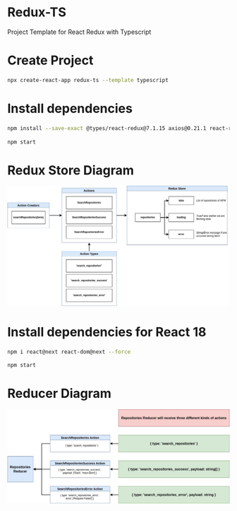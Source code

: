 # Redux-TS

Project Template for React Redux with Typescript

# Create Project

```bash
npx create-react-app redux-ts --template typescript
```

# Install dependencies

```bash
npm install --save-exact @types/react-redux@7.1.15 axios@0.21.1 react-redux@7.2.2 redux@4.0.5 redux-thunk@2.3.0 @types/react --legacy-peer-deps
```

```bash
npm start
```

# Redux Store Diagram

![](public/redux-store-diagram.jpg)

# Install dependencies for React 18

```bash
npm i react@next react-dom@next --force
```

```bash
npm start
```

# Reducer Diagram

![](public/reducer-diagram.jpg)
